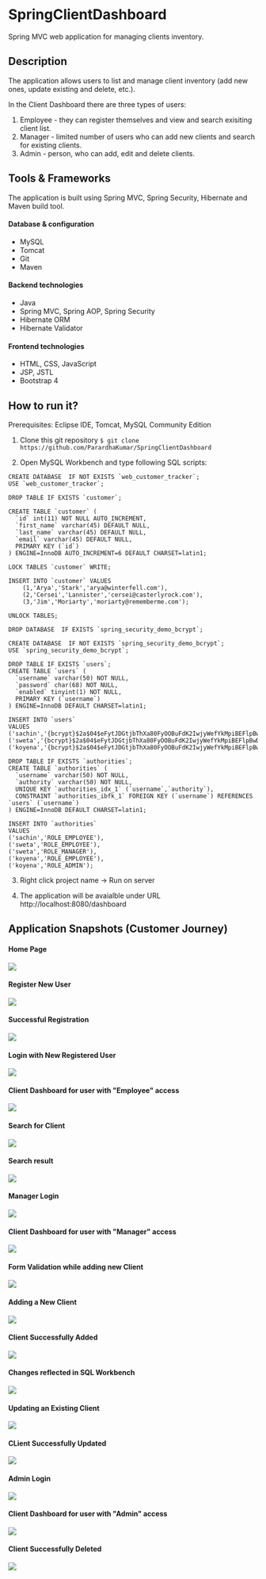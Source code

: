 # SpringClientDashboard
Spring MVC web application for managing clients inventory.


## Description
The application allows users to list and manage client inventory (add new ones, update existing and delete, etc.).

In the Client Dashboard there are three types of users:

1. Employee - they can register themselves and view and search exisiting client list.
2. Manager - limited number of users who can add new clients and search for existing clients. 
3. Admin - person, who can add, edit and delete clients.

## Tools & Frameworks
The application is built using Spring MVC, Spring Security, Hibernate and Maven build tool.

#### Database & configuration

- MySQL
- Tomcat
- Git
- Maven

#### Backend technologies

- Java
- Spring MVC, Spring AOP, Spring Security
- Hibernate ORM
- Hibernate Validator

#### Frontend technologies

- HTML, CSS, JavaScript
- JSP, JSTL
- Bootstrap 4

## How to run it?
Prerequisites: Eclipse IDE, Tomcat, MySQL Community Edition

1. Clone this git repository
`$ git clone https://github.com/ParardhaKumar/SpringClientDashboard`

2. Open MySQL Workbench and type following SQL scripts:
``` mysql 
CREATE DATABASE  IF NOT EXISTS `web_customer_tracker`;
USE `web_customer_tracker`;

DROP TABLE IF EXISTS `customer`;

CREATE TABLE `customer` (
  `id` int(11) NOT NULL AUTO_INCREMENT,
  `first_name` varchar(45) DEFAULT NULL,
  `last_name` varchar(45) DEFAULT NULL,
  `email` varchar(45) DEFAULT NULL,
  PRIMARY KEY (`id`)
) ENGINE=InnoDB AUTO_INCREMENT=6 DEFAULT CHARSET=latin1;

LOCK TABLES `customer` WRITE;

INSERT INTO `customer` VALUES 
	(1,'Arya','Stark','arya@winterfell.com'),
	(2,'Cersei','Lannister','cersei@casterlyrock.com'),
	(3,'Jim','Moriarty','moriarty@rememberme.com');

UNLOCK TABLES;
```

``` mysql 
DROP DATABASE  IF EXISTS `spring_security_demo_bcrypt`;

CREATE DATABASE  IF NOT EXISTS `spring_security_demo_bcrypt`;
USE `spring_security_demo_bcrypt`;

DROP TABLE IF EXISTS `users`;
CREATE TABLE `users` (
  `username` varchar(50) NOT NULL,
  `password` char(68) NOT NULL,
  `enabled` tinyint(1) NOT NULL,
  PRIMARY KEY (`username`)
) ENGINE=InnoDB DEFAULT CHARSET=latin1;

INSERT INTO `users` 
VALUES 
('sachin','{bcrypt}$2a$04$eFytJDGtjbThXa80FyOOBuFdK2IwjyWefYkMpiBEFlpBwDH.5PM0K',1),
('sweta','{bcrypt}$2a$04$eFytJDGtjbThXa80FyOOBuFdK2IwjyWefYkMpiBEFlpBwDH.5PM0K',1),
('koyena','{bcrypt}$2a$04$eFytJDGtjbThXa80FyOOBuFdK2IwjyWefYkMpiBEFlpBwDH.5PM0K',1);

DROP TABLE IF EXISTS `authorities`;
CREATE TABLE `authorities` (
  `username` varchar(50) NOT NULL,
  `authority` varchar(50) NOT NULL,
  UNIQUE KEY `authorities_idx_1` (`username`,`authority`),
  CONSTRAINT `authorities_ibfk_1` FOREIGN KEY (`username`) REFERENCES `users` (`username`)
) ENGINE=InnoDB DEFAULT CHARSET=latin1;

INSERT INTO `authorities` 
VALUES 
('sachin','ROLE_EMPLOYEE'),
('sweta','ROLE_EMPLOYEE'),
('sweta','ROLE_MANAGER'),
('koyena','ROLE_EMPLOYEE'),
('koyena','ROLE_ADMIN');

```

3. Right click project name -> Run on server

4. The application will be avaialble under URL http://localhost:8080/dashboard

## Application Snapshots (Customer Journey)

#### Home Page

![](https://github.com/ParardhaKumar/SpringClientDashboard/blob/master/img/HomePage.png)

#### Register New User
![](https://github.com/ParardhaKumar/SpringClientDashboard/blob/master/img/Register.png)

#### Successful Registration
![](https://github.com/ParardhaKumar/SpringClientDashboard/blob/master/img/Successful%20Registration.png)

#### Login with New Registered User
![](https://github.com/ParardhaKumar/SpringClientDashboard/blob/master/img/EmployeeLogin.png)

#### Client Dashboard for user with "Employee" access
![](https://github.com/ParardhaKumar/SpringClientDashboard/blob/master/img/EmployeeUser.png)

#### Search for Client
![](https://github.com/ParardhaKumar/SpringClientDashboard/blob/master/img/SearchJack.png)

#### Search result
![](https://github.com/ParardhaKumar/SpringClientDashboard/blob/master/img/FindJack.png)

#### Manager Login
![](https://github.com/ParardhaKumar/SpringClientDashboard/blob/master/img/ManagerLogin.png)

#### Client Dashboard for user with "Manager" access
![](https://github.com/ParardhaKumar/SpringClientDashboard/blob/master/img/ManagerListing.png)

#### Form Validation while adding new Client
![](https://github.com/ParardhaKumar/SpringClientDashboard/blob/master/img/FormValidation.png)

#### Adding a New Client
![](https://github.com/ParardhaKumar/SpringClientDashboard/blob/master/img/AddUser.png)

#### Client Successfully Added
![](https://github.com/ParardhaKumar/SpringClientDashboard/blob/master/img/UserAddded.png)

#### Changes reflected in SQL Workbench
![](https://github.com/ParardhaKumar/SpringClientDashboard/blob/master/img/Workbench.png)

#### Updating an Existing Client
![](https://github.com/ParardhaKumar/SpringClientDashboard/blob/master/img/ManagerUpdate.png)

#### CLient Successfully Updated
![](https://github.com/ParardhaKumar/SpringClientDashboard/blob/master/img/UserUpdate.png)

#### Admin Login
![](https://github.com/ParardhaKumar/SpringClientDashboard/blob/master/img/AdminLogin.png)

#### Client Dashboard for user with "Admin" access
![](https://github.com/ParardhaKumar/SpringClientDashboard/blob/master/img/AdminListing.png)

#### Client Successfully Deleted
![](https://github.com/ParardhaKumar/SpringClientDashboard/blob/master/img/DeletedClient.png)
